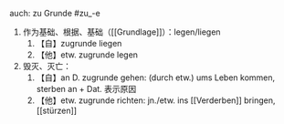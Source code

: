 auch: zu Grunde  #zu_-e

1. 作为基础、根据、基础（[[Grundlage]]）：legen/liegen
	1. 【自】zugrunde liegen
	2. 【他】etw. zugrunde legen
2. 毁灭、灭亡：
	1. 【自】an D. zugrunde gehen: (durch etw.) ums Leben kommen, sterben
	       an + Dat. 表示原因
	2. 【他】etw. zugrunde richten: jn./etw. ins [[Verderben]] bringen, [[stürzen]]
